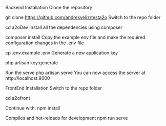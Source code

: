 Backend Installation
Clone the repository

git clone https://github.com/andresveliz/testa2o
Switch to the repo folder

cd a2oDev
Install all the dependencies using composer

composer install
Copy the example env file and make the required configuration changes in the .env file

cp .env.example .env
Generate a new application key

php artisan key:generate

Run the serve
php artisan serve
You can now access the server at http://localhost:8000

FrontEnd Installation
Switch to the repo folder

cd a2ofront

Continue with:
npm install

Compiles and hot-reloads for development
npm run serve
